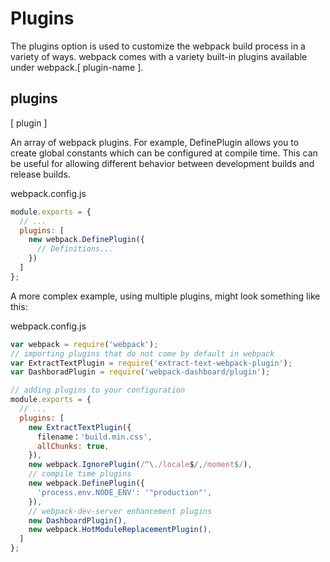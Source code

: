 # Plugins

The plugins option is used to customize the webpack build process in a variety of ways.
webpack comes with a variety built-in plugins available under webpack.[ plugin-name ].

## plugins

[ plugin ]

An array of webpack plugins. 
For example, DefinePlugin allows you to create global constants which can be configured at compile time.
This can be useful for allowing different behavior between development builds and release builds.

webpack.config.js

``` js
module.exports = {
  // ...
  plugins: [
    new webpack.DefinePlugin({
      // Definitions...
    })
  ]
};
```

A more complex example, using multiple plugins, might look something like this:

webpack.config.js

``` js
var webpack = require('webpack');
// importing plugins that do not come by default in webpack
var ExtractTextPlugin = require('extract-text-webpack-plugin');
var DashboradPlugin = require('webpack-dashboard/plugin');

// adding plugins to your configuration
module.exports = {
  // ...
  plugins: [
    new ExtractTextPlugin({
      filename：'build.min.css',
      allChunks: true,
    }),
    new webpack.IgnorePlugin(/^\./locale$/,/moment$/),
    // compile time plugins
    new webpack.DefinePlugin({
      'process.env.NODE_ENV': '"production"',
    }),
    // webpack-dev-server enhancement plugins
    new DashboardPlugin(),
    new webpack.HotModuleReplacementPlugin(),
  ]
};
```